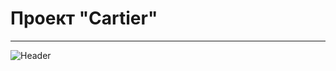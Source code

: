 # Проект "Cartier"

___

![Header](<img width="910" alt="Header_screen" src="https://github.com/anastasiadergaeva/online-store-project/assets/137817080/16e0844e-5812-437f-8c3a-ab02a8a80343">
)
